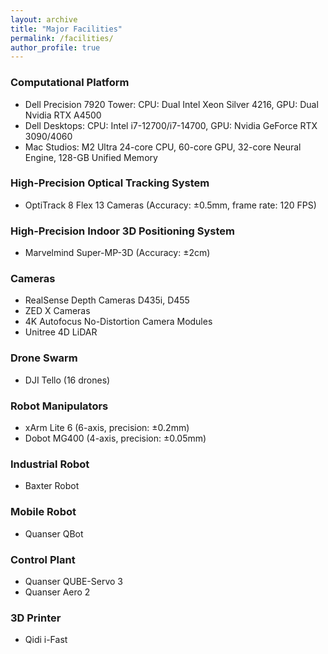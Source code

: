 ```yaml
---
layout: archive
title: "Major Facilities"
permalink: /facilities/
author_profile: true
---
```


### Computational Platform
* Dell Precision 7920 Tower: CPU: Dual Intel Xeon Silver 4216, GPU: Dual Nvidia RTX A4500    
* Dell Desktops: CPU: Intel i7-12700/i7-14700, GPU: Nvidia GeForce RTX 3090/4060
* Mac Studios: M2 Ultra 24-core CPU, 60-core GPU, 32-core Neural Engine, 128-GB Unified Memory

### High-Precision Optical Tracking System
* OptiTrack 8 Flex 13 Cameras (Accuracy: ±0.5mm, frame rate: 120 FPS)

### High-Precision Indoor 3D Positioning System
* Marvelmind Super-MP-3D (Accuracy: ±2cm)

### Cameras
* RealSense Depth Cameras D435i, D455
* ZED X Cameras
* 4K Autofocus No-Distortion Camera Modules
* Unitree 4D LiDAR

### Drone Swarm
* DJI Tello (16 drones)

### Robot Manipulators
* xArm Lite 6 (6-axis, precision: ±0.2mm)    
* Dobot MG400 (4-axis, precision: ±0.05mm)

### Industrial Robot
* Baxter Robot

### Mobile Robot
* Quanser QBot

### Control Plant
* Quanser QUBE-Servo 3
* Quanser Aero 2

### 3D Printer
* Qidi i-Fast

